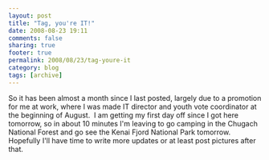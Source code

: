 ```yaml
---
layout: post
title: "Tag, you're IT!"
date: 2008-08-23 19:11
comments: false
sharing: true
footer: true
permalink: 2008/08/23/tag-youre-it
category: blog
tags: [archive]
---
```

So it has been almost a month since I last posted, largely due to a promotion for me at work, where I was made IT director and youth vote coordinator at the beginning of August.  I am getting my first day off since I got here tomorrow, so in about 10 minutes I'm leaving to go camping in the Chugach National Forest and go see the Kenai Fjord National Park tomorrow.  Hopefully I'll have time to write more updates or at least post pictures after that.
